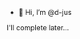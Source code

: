 - 👋 Hi, I’m @d-jus

I'll complete later... 

<!---
- 👀 I’m interested in ...
- 🌱 I’m currently learning ...
- 💞️ I’m looking to collaborate on ...
- 📫 How to reach me ...


d-jus/d-jus is a ✨ special ✨ repository because its `README.md` (this file) appears on your GitHub profile.
You can click the Preview link to take a look at your changes.
--->
